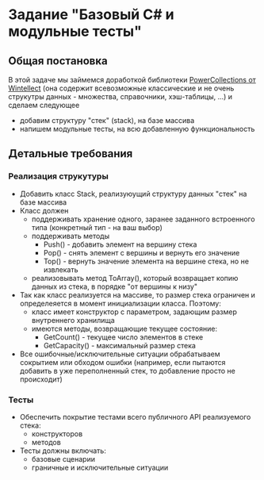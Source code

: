 # Задание "Базовый C# и модульные тесты"

## Общая постановка
В этой задаче мы займемся доработкой библиотеки [PowerCollections от Wintellect](PowerCollections) (она содержит всевозможные классические и не очень струкутры данных - множества, справочники, хэш-таблицы, ...) и сделаем следующее
- добавим структуру "стек" (stack), на базе массива
- напишем модульные тесты, на всю добавленную функциональность

## Детальные требования
### Реализация струкутуры
- Добавить класс Stack, реализуюущий структуру данных "стек" на базе массива
- Класс должен 
    - поддерживать хранение одного, заранее заданного встроенного типа (конкретный тип - на ваш выбор)
    - поддерживать методы
        - Push() - добавить элемент на вершину стека
        - Pop() - снять элемент с вершины и вернуть его значение
        - Top() - вернуть значение элемента на вершине стека, но не извлекать
    - реализовывать метод ToArray(), который возвращает копию данных из стека, в порядке "от вершины к низу"
- Так как класс реализуется на массиве, то размер стека ограничен и определеяется в момент инициализации класса. Поэтому:
    - класс имеет конструктор с параметром, задающим размер внутреннего хранилища
    - имеются методы, возвращающие текущее состояние:
        - GetCount() - текущее число элементов в стеке
        - GetCapacity() - максимальный размер стека
- Все ошибочные/исключительные ситуации обрабатываем сокрытием или обходом ошибки (например, если пытаются добавить в уже переполненный стек, то добавление просто не происходит)

### Тесты
- Обеспечить покрытие тестами всего публичного API реализуемого стека:
    - конструкторов
    - методов
- Тесты должны включать:
    - базовые сценарии
    - граничные и исключительные ситуации